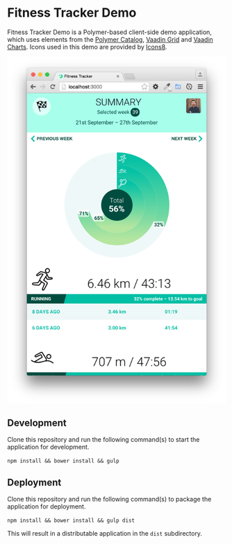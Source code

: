 Fitness Tracker Demo
====================

Fitness Tracker Demo is a Polymer-based client-side demo application, which
uses elements from the [Polymer Catalog](https://elements.polymer-project.org/), [Vaadin Grid](http://vaadin.com/components) and [Vaadin Charts](http://vaadin.com/charts). Icons used in this demo are provided by [Icons8](https://icons8.com/).

![](screenshot.png)

Development
-----------

Clone this repository and run the following command(s) to start the application
for development.

```npm install && bower install && gulp```


Deployment
----------

Clone this repository and run the following command(s) to package the application
for deployment.

```npm install && bower install && gulp dist```

This will result in a distributable application in the ```dist``` subdirectory.
